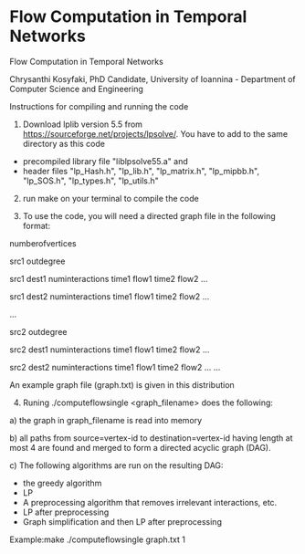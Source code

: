 # Flow Computation in Temporal Networks
Flow Computation in Temporal Networks


Chrysanthi Kosyfaki, 
 PhD Candidate,
 University of Ioannina - Department of Computer Science and Engineering

Instructions for compiling and running the code

1) Download lplib version 5.5 from https://sourceforge.net/projects/lpsolve/. You have to add to the same directory as this code 
- precompiled library file "liblpsolve55.a" and
- header files "lp_Hash.h", "lp_lib.h", "lp_matrix.h", "lp_mipbb.h", "lp_SOS.h", "lp_types.h", "lp_utils.h"

2) run make on your terminal to compile the code

3) To use the code, you will need a directed graph file in the following format:



numberofvertices


src1 outdegree


src1 dest1 numinteractions time1 flow1 time2 flow2 ...


src1 dest2 numinteractions time1 flow1 time2 flow2 ...


...


src2 outdegree


src2 dest1 numinteractions time1 flow1 time2 flow2 ...


src2 dest2 numinteractions time1 flow1 time2 flow2 ...
...



An example graph file (graph.txt) is given in this distribution

4) Runing ./computeflowsingle  <graph_filename> <vertex-id> does the following:
 
 
a) the graph in graph_filename is read into memory


b) all paths from source=vertex-id to destination=vertex-id having length at most 4 are found and merged to form a directed acyclic graph (DAG). 


c) The following algorithms are run on the resulting DAG:


- the greedy algorithm
- LP
- A preprocessing algorithm that removes irrelevant interactions, etc.
- LP after preprocessing
- Graph simplification and then LP after preprocessing 

Example:make
        ./computeflowsingle graph.txt 1





